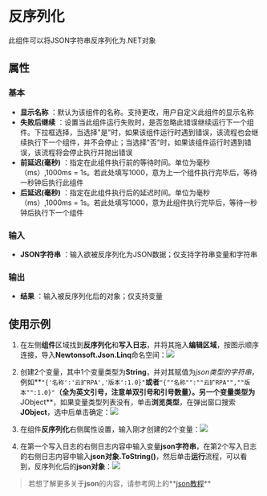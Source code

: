 # 反序列化

此组件可以将JSON字符串反序列化为.NET对象

## 属性

### 基本

- **显示名称** ：默认为该组件的名称。支持更改，用户自定义此组件的显示名称
- **失败后继续** ：设置当此组件运行失败时，是否忽略此错误继续运行下一个组件。下拉框选择，当选择"是"时，如果该组件运行时遇到错误，该流程也会继续执行下一个组件，并不会停止；当选择"否"时，如果该组件运行时遇到错误，该流程将会停止执行并抛出错误
- **前延迟(毫秒)** ：指定在此组件执行前的等待时间。单位为毫秒（ms）,1000ms = 1s。若此处填写1000，意为上一个组件执行完毕后，等待一秒钟后执行此组件
- **后延迟(毫秒)** ：指定在此组件执行后的延迟时间。单位为毫秒（ms）,1000ms = 1s。若此处填写1000，意为此组件执行完毕后，等待一秒钟后执行下一个组件

### 输入

- **JSON字符串** ：输入欲被反序列化为JSON数据；仅支持字符串变量和字符串

### 输出

- **结果** ：输入被反序列化后的对象；仅支持变量

## 使用示例

1. 在左侧**组件**区域找到**反序列化**和**写入日志**，并将其拖入**编辑区域**，按图示顺序连接，导入**Newtonsoft.Json.Linq**命名空间：![](https://docimages.blob.core.chinacloudapi.cn/images/Activities/DeserializeObject1.png)

2. 创建2个变量，其中1个变量类型为**String**，并对其赋值为*json类型的字符串*，例如**`"{'名称':'云扩RPA','版本':1.0}"`**或者**`"{""名称"":""云扩RPA"",""版本"":1.0}"`**（全为英文引号，注意单双引号和引号数量）。另一个变量类型为**JObject**，如果变量类型列表没有，单击**浏览类型**，在弹出窗口搜索**JObject**，选中后单击确定：![](https://docimages.blob.core.chinacloudapi.cn/images/Activities/DeserializeObject2.png)

3. 在组件**反序列化**右侧属性设置，输入刚才创建的2个变量：![](https://docimages.blob.core.chinacloudapi.cn/images/Activities/DeserializeObject3.png)

4. 在第一个写入日志的右侧日志内容中输入变量**json字符串**，在第2个写入日志的右侧日志内容中输入**json对象.ToString()**，然后单击**运行**流程，可以看到，反序列化后的**json对象**：![](https://docimages.blob.core.chinacloudapi.cn/images/Activities/DeserializeObject4.png)

> 若想了解更多关于**json**的内容，请参考网上的**[json教程](https://www.runoob.com/json/json-tutorial.html)**
